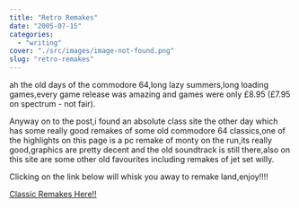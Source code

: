 ```yaml
---
title: "Retro Remakes"
date: "2005-07-15"
categories: 
  - "writing"
cover: "./src/images/image-not-found.png"
slug: "retro-remakes"
---
```


ah the old days of the commodore 64,long lazy summers,long loading games,every game release was amazing and games were only £8.95 (£7.95 on spectrum - not fair).

Anyway on to the post,i found an absolute class site the other day which has some really good remakes of some old commodore 64 classics,one of the highlights on this page is a pc remake of monty on the run,its really good,graphics are pretty decent and the old soundtrack is still there,also on this site are some other old favourites including remakes of jet set willy.

Clicking on the link below will whisk you away to remake land,enjoy!!!!

[Classic Remakes Here!!](http://www.merseyremakes.co.uk/blog/)
